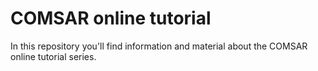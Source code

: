 # COMSAR online tutorial
In this repository you'll find information and material about the COMSAR online tutorial series.
